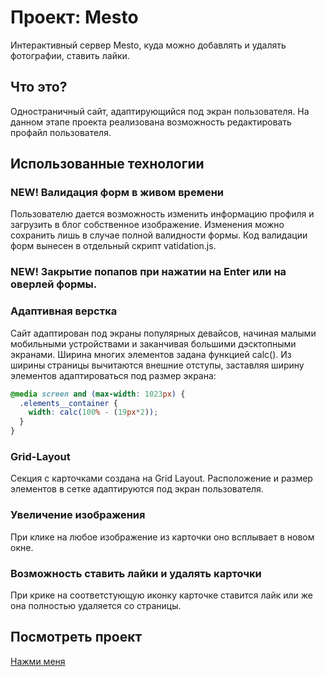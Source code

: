 # Проект: Mesto

Интерактивный сервер Mesto, куда можно добавлять и удалять фотографии, ставить лайки. 

## Что это?

Одностраничный сайт, адаптирующийся под экран пользователя. 
На данном этапе проекта реализована возможность редактировать профайл пользователя.

##  Использованные технологии

### NEW! Валидация форм в живом времени

Пользователю дается возможность изменить информацию профиля и загрузить в блог собственное изображение.
Изменения можно сохранить лишь в случае полной валидности формы.
Код валидации форм вынесен в отдельный скрипт vatidation.js.

### NEW! Закрытие попапов при нажатии на Enter или на оверлей формы.

### Адаптивная верстка

Сайт адаптирован под экраны популярных девайсов, начиная малыми мобильными устройствами и заканчивая большими дэсктопными экранами. 
Ширина многих элементов задана функцией calc(). Из ширины страницы вычитаются внешние отступы, заставляя ширину элементов адаптироваться под размер экрана:

```css
@media screen and (max-width: 1023px) {
  .elements__container {
    width: calc(100% - (19px*2));
  }
}
```

### Grid-Layout

Секция с карточками создана на Grid Layout. 
Расположение и размер элементов в сетке адаптируются под экран пользователя.

### Увеличение изображения

При клике на любое изображение из карточки оно всплывает в новом окне.

### Возможность ставить лайки и удалять карточки

При крике на соответстующую иконку карточке ставится лайк или же она полностью удаляется со страницы.

## Посмотреть проект

[Нажми меня](https://margof94.github.io/mesto/)